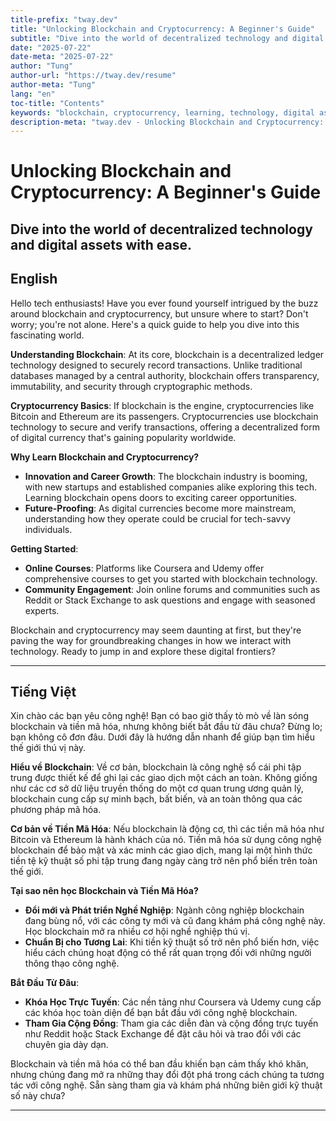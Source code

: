 ```yaml
---
title-prefix: "tway.dev"
title: "Unlocking Blockchain and Cryptocurrency: A Beginner's Guide"
subtitle: "Dive into the world of decentralized technology and digital assets with ease."
date: "2025-07-22"
date-meta: "2025-07-22"
author: "Tung"
author-url: "https://tway.dev/resume"
author-meta: "Tung"
lang: "en"
toc-title: "Contents"
keywords: "blockchain, cryptocurrency, learning, technology, digital assets, decentralized"
description-meta: "tway.dev - Unlocking Blockchain and Cryptocurrency: A Beginner's Guide - Dive into the world of decentralized technology and digital assets with ease."
---
```


# Unlocking Blockchain and Cryptocurrency: A Beginner's Guide
## Dive into the world of decentralized technology and digital assets with ease.

## English
Hello tech enthusiasts! Have you ever found yourself intrigued by the buzz around blockchain and cryptocurrency, but unsure where to start? Don't worry; you're not alone. Here's a quick guide to help you dive into this fascinating world.

**Understanding Blockchain**: At its core, blockchain is a decentralized ledger technology designed to securely record transactions. Unlike traditional databases managed by a central authority, blockchain offers transparency, immutability, and security through cryptographic methods.

**Cryptocurrency Basics**: If blockchain is the engine, cryptocurrencies like Bitcoin and Ethereum are its passengers. Cryptocurrencies use blockchain technology to secure and verify transactions, offering a decentralized form of digital currency that's gaining popularity worldwide.

**Why Learn Blockchain and Cryptocurrency?**

- **Innovation and Career Growth**: The blockchain industry is booming, with new startups and established companies alike exploring this tech. Learning blockchain opens doors to exciting career opportunities.
- **Future-Proofing**: As digital currencies become more mainstream, understanding how they operate could be crucial for tech-savvy individuals.

**Getting Started**:

- **Online Courses**: Platforms like Coursera and Udemy offer comprehensive courses to get you started with blockchain technology.
- **Community Engagement**: Join online forums and communities such as Reddit or Stack Exchange to ask questions and engage with seasoned experts.

Blockchain and cryptocurrency may seem daunting at first, but they're paving the way for groundbreaking changes in how we interact with technology. Ready to jump in and explore these digital frontiers?

---

## Tiếng Việt
Xin chào các bạn yêu công nghệ! Bạn có bao giờ thấy tò mò về làn sóng blockchain và tiền mã hóa, nhưng không biết bắt đầu từ đâu chưa? Đừng lo; bạn không cô đơn đâu. Dưới đây là hướng dẫn nhanh để giúp bạn tìm hiểu thế giới thú vị này.

**Hiểu về Blockchain**: Về cơ bản, blockchain là công nghệ sổ cái phi tập trung được thiết kế để ghi lại các giao dịch một cách an toàn. Không giống như các cơ sở dữ liệu truyền thống do một cơ quan trung ương quản lý, blockchain cung cấp sự minh bạch, bất biến, và an toàn thông qua các phương pháp mã hóa.

**Cơ bản về Tiền Mã Hóa**: Nếu blockchain là động cơ, thì các tiền mã hóa như Bitcoin và Ethereum là hành khách của nó. Tiền mã hóa sử dụng công nghệ blockchain để bảo mật và xác minh các giao dịch, mang lại một hình thức tiền tệ kỹ thuật số phi tập trung đang ngày càng trở nên phổ biến trên toàn thế giới.

**Tại sao nên học Blockchain và Tiền Mã Hóa?**

- **Đổi mới và Phát triển Nghề Nghiệp**: Ngành công nghiệp blockchain đang bùng nổ, với các công ty mới và cũ đang khám phá công nghệ này. Học blockchain mở ra nhiều cơ hội nghề nghiệp thú vị.
- **Chuẩn Bị cho Tương Lai**: Khi tiền kỹ thuật số trở nên phổ biến hơn, việc hiểu cách chúng hoạt động có thể rất quan trọng đối với những người thông thạo công nghệ.

**Bắt Đầu Từ Đâu**:

- **Khóa Học Trực Tuyến**: Các nền tảng như Coursera và Udemy cung cấp các khóa học toàn diện để bạn bắt đầu với công nghệ blockchain.
- **Tham Gia Cộng Đồng**: Tham gia các diễn đàn và cộng đồng trực tuyến như Reddit hoặc Stack Exchange để đặt câu hỏi và trao đổi với các chuyên gia dày dạn.

Blockchain và tiền mã hóa có thể ban đầu khiến bạn cảm thấy khó khăn, nhưng chúng đang mở ra những thay đổi đột phá trong cách chúng ta tương tác với công nghệ. Sẵn sàng tham gia và khám phá những biên giới kỹ thuật số này chưa?

---